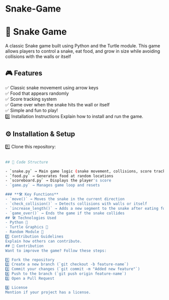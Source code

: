 # Snake-Game

# 🐍 Snake Game
A classic Snake game built using Python and the Turtle module. This game allows players to control a snake, eat food, and grow in size while avoiding collisions with the walls or itself
## 🎮 Features
✅ Classic snake movement using arrow keys  
✅ Food that appears randomly  
✅ Score tracking system  
✅ Game over when the snake hits the wall or itself  
✅ Simple and fun to play!  
3️⃣ Installation Instructions
Explain how to install and run the game.
## ⚙️ Installation & Setup

1️⃣ Clone this repository:
```bash https://github.com/ayushiraut01/Snake-Gam

## 📝 Code Structure

- `snake.py` → Main game logic (snake movement, collisions, score tracking)
- `food.py` → Generates food at random locations
- `scoreboard.py` → Displays the player's score
- `game.py` → Manages game loop and resets

### **🛠 Key Functions**
- `move()` → Moves the snake in the current direction
- `check_collision()` → Detects collisions with walls or itself
- `increase_length()` → Adds a new segment to the snake after eating food
- `game_over()` → Ends the game if the snake collides
## 🛠 Technologies Used
- Python 🐍
- Turtle Graphics 🎨
- Random Module 🎲
7️⃣ Contribution Guidelines
Explain how others can contribute.
## 🤝 Contribution
Want to improve the game? Follow these steps:

1️⃣ Fork the repository  
2️⃣ Create a new branch (`git checkout -b feature-name`)  
3️⃣ Commit your changes (`git commit -m "Added new feature"`)  
4️⃣ Push to the branch (`git push origin feature-name`)  
5️⃣ Open a Pull Request  

8️⃣ License
Mention if your project has a license.

